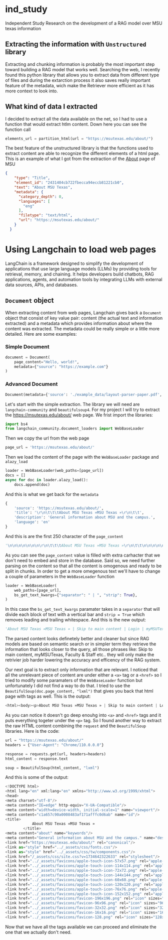 # ind_study
Independent Study Research on the development of a RAG model over MSU texas information

## Extracting the information with `Unstructured` library
Extracting and chunking information is probably the most important step toward building a RAG model that works well.
Searching the web, I recently found this python library that allows you to extract data from different type of files and 
during the extarction process it also saves really important feature of the metadata, wich make the Retriever more efficient 
as it has more context to look into.

## What kind of data I extracted 
I decided to extract all the data available on the net, so I had to use a function that would extract htlm content. 
Down here you can see the function call

```python
elements_url = partition_html(url = "https://msutexas.edu/about/")
```

The best feature of the unstructured library is that the functions used to extract content are able to recognize the different elements
of a html page. This is an example of what I got from the extraction of the [About](https://msutexas.edu/about/) page of MSU

```json
{
    "type": "Title",
    "element_id": "2431404cb722fbecca94eccb81221cb0",
    "text": "About MSU Texas",
    "metadata": {
      "category_depth": 0,
      "languages": [
        "eng"
      ],
      "filetype": "text/html",
      "url": "https://msutexas.edu/about/"
    }
  }
```











# Using Langchain to load web pages
LangChain is a framework designed to simplify the development of applications that use large language models (LLMs) by providing tools for retrieval, memory, and chaining. It helps developers build chatbots, RAG applications, agents, and automation tools by integrating LLMs with external data sources, APIs, and databases. 

## `Document` object
When extracting content from web pages, Langchain gives back a `Document` object that consist of key value pair: content (the actual text and information extracted) and a metadata which provides information about where the content was extracted. The metadata could be really simple or a little more detailed. Here are some examples: 
### Simple Document
```python
document = Document(
    page_content="Hello, world!",
    metadata={"source": "https://example.com"}
)
```
### Advanced Document
```python
Document(metadata={'source': './example_data/layout-parser-paper.pdf', 'coordinates': {'points': ((16.34, 213.36), (16.34, 253.36), (36.34, 253.36), (36.34, 213.36)), 'system': 'PixelSpace', 'layout_width': 612, 'layout_height': 792}, 'file_directory': './example_data', 'filename': 'layout-parser-paper.pdf', 'languages': ['eng'], 'last_modified': '2024-02-27T15:49:27', 'page_number': 1, 'filetype': 'application/pdf', 'category': 'UncategorizedText', 'element_id': 'd3ce55f220dfb75891b4394a18bcb973'}, page_content='1 2 0 2')
```

Let's start with the simple extraction. The library we will need are `langchain-community` and `beautifulsoup4`. For my project I will try to extract the https://msutexas.edu/about/ web page.
We frist import the libraries:
```python
import bs4
from langchain_community.document_loaders import WebBaseLoader
```
Then we copy the url from the web page
```python
page_url = 'https://msutexas.edu/about/'
```
Then we load the content of the page with the `WebBaseLoader` package and `alazy_load`
```python
loader = WebBaseLoader(web_paths=[page_url])
docs = []
async for doc in loader.alazy_load():
    docs.append(doc)
```
And this is what we get back for the `metadata`
```python
{
    'source': 'https://msutexas.edu/about/',
    'title': '\r\n\t\t\tAbout MSU Texas »MSU Texas »\r\n\t\t',
    'description': 'General information about MSU and the campus.',
    'language': 'en'
}
```
And this is are the first 250 character of the `page_content`
```python
'\n\n\n\n\n\n\n\r\n\t\t\tAbout MSU Texas »MSU Texas »\r\n\t\t\n\n\n\n\n\n\n\n\n\n\n\n\n\n\n\n\n\n\n\n\n\n\n\n\n\n\n\n\n\n\n\n\n\n\n\n\n\n\n\n\n\n\n\n\n\n\n\n\n\n\nSkip to main content\n\n\n\n \n\n\n\n\n\n\nLogin\n\n\nmyMSUTexas\nD2L\nFaculty/Staff E-mail\n\n\n\n\n  \nSearch MSU Texas\n Search  \n\n\n\n\nApply\nAlumni\nFaculty & Staff\nDirectory\nMa'
```
As you can see the `page_content` value is filled with extra carhacter that we don't need to embed and store in the database. Said so, we need further parsing on the content so that all the content is omogenous and ready to be split in chunks. In order to get a more omegenous text we'll have to change a couple of parameters in the `WebBaseLoader` function
```python
loader = WebBaseLoader(
    web_paths=[page_url],
    bs_get_text_kwargs={"separator": " | ", "strip": True},
)
```
In this case the `bs_get_text_kwargs` paramater takes in a `separator` that will divide each block of text with a vertical bar and `strip = True` which removes leading and trailing whitespace. And this is the new output:
```python
'About MSU Texas »MSU Texas » | Skip to main content | Login | myMSUTexas | D2L | Faculty/Staff E-mail | Search MSU Texas | Search | Apply | Alumni | Faculty & Staff | Directory | Map | Athletics | Registrar | Academic Calendar | Address Changes | Class Schedule | Apply for Graduation | Commencement | Texas Success Initiative | Transcripts - How to Order | University Catalogs | Veterans Affairs | WebWorld: Registration, Grades, Payments, etc. | Registrar Homepage | Student Life | About MSU | Admissions | Undergraduate | Graduate | Global Education | Admissions Homepage | Academics | MSU Texas Homepage | Menu | Home | About MSU Texas | About MSU Texas | Why MSU Texas | Midwestern State University (MSU Texas) is a public university in Wichita Falls, Texas. We are a small and mighty community of Mustangs, with an average class size of just 30 students, 75+ degree programs to choose from'
```
The parsed content looks definetely better and cleaner but since RAG models are based on semantic search or in simpler term they retrieve the information that looks closer to the query, all those phrases like: Skip to main content, myMSUTexas, Faculty & Staff etc.. they will only make the retrivier job harder lowering the accuracy and efficency of the RAG system. 

Our next goal is to extract only information that are relevant. I noticed that all the unrelevant piece of content are under either a `<a>` tag or a `<href>` so I tried to modify some paramaters of the `WebBaseLoader` function but unfortunately I did not find a way to do that. I tried to use the `BeautifulSoup(doc.page_content, "lxml")` that gives you back that html page with tags as well. This is the output:
```python
<html><body><p>About MSU Texas »MSU Texas » | Skip to main content | Login | myMSUTexas | D2L | Faculty/Staff E-mail | Search MSU Texas | Search | Apply | Alumni | Faculty &amp; Staff | Directory | Map | Athletics | Registrar | Academic Calendar | Address Changes | Class Schedule | Apply for Graduation | Commencement | Texas Success Initiative | Transcripts - How to Order | University Catalogs | Veterans Affairs | WebWorld: Registration, Grades, Payments, etc. | Registrar Homepage | Student Life | About MSU | Admissions | Undergraduate | Graduate | Global Education | Admissions Homepage | Academics | MSU Texas Homepage | Menu | Home | About MSU Texas | About MSU Texas | Why MSU Texas | Midwestern State University (MSU Texas) is a public university in Wichita Falls, Texas. We are a small and mighty community of Mustangs, with an average class size of just 30 students</p></body></html>
```
As you can notice it doesn't go deep enouhg into `<a>` and `<href>` tags and it puts everything togeter under the `<p>` tag. So I found another way to extract the raw HTML content combining the `request` and the `BeautifulSoup` libraries. Here is the code:
```python
url = "https://msutexas.edu/about/"  
headers = {"User-Agent": "Chrome/110.0.0.0"}

response = requests.get(url, headers=headers)
html_content = response.text

soup = BeautifulSoup(html_content, "lxml")
```
And this is some of the output:
```python
<!DOCTYPE html>
<html lang="en" xml:lang="en" xmlns="http://www.w3.org/1999/xhtml">
<head>
<meta charset="utf-8"/>
<meta content="IE=edge" http-equiv="X-UA-Compatible"/>
<meta content="width=device-width, initial-scale=1" name="viewport"/>
<meta content="c1a657c90a0008483af171afffc0d6ab" name="id"/>
<title>
			About MSU Texas »MSU Texas »
		</title>
<meta content="about" name="keywords"/>
<meta content="General information about MSU and the campus." name="description"/>
<link href="https://msutexas.edu/about/" rel="canonical"/>
<link as="style" href="../_assets/css/fonts.css"/>
<link as="style" href="../_assets/css/tw/components.css"/>
<link href="/_assets/css/site.css?v=1734642322633" rel="stylesheet"/>
<link href="../_assets/favicons/apple-touch-icon-57x57.png" rel="apple-touch-icon-precomposed" sizes="57x57"/>
<link href="../_assets/favicons/apple-touch-icon-114x114.png" rel="apple-touch-icon-precomposed" sizes="114x114"/>
<link href="../_assets/favicons/apple-touch-icon-72x72.png" rel="apple-touch-icon-precomposed" sizes="72x72"/>
<link href="../_assets/favicons/apple-touch-icon-144x144.png" rel="apple-touch-icon-precomposed" sizes="144x144"/>
<link href="../_assets/favicons/apple-touch-icon-60x60.png" rel="apple-touch-icon-precomposed" sizes="60x60"/>
<link href="../_assets/favicons/apple-touch-icon-120x120.png" rel="apple-touch-icon-precomposed" sizes="120x120"/>
<link href="../_assets/favicons/apple-touch-icon-76x76.png" rel="apple-touch-icon-precomposed" sizes="76x76"/>
<link href="../_assets/favicons/apple-touch-icon-152x152.png" rel="apple-touch-icon-precomposed" sizes="152x152"/>
<link href="../_assets/favicons/favicon-196x196.png" rel="icon" sizes="196x196" type="image/png"/>
<link href="../_assets/favicons/favicon-96x96.png" rel="icon" sizes="96x96" type="image/png"/>
<link href="../_assets/favicons/favicon-32x32.png" rel="icon" sizes="32x32" type="image/png"/>
<link href="../_assets/favicons/favicon-16x16.png" rel="icon" sizes="16x16" type="image/png"/>
<link href="../_assets/favicons/favicon-128.png" rel="icon" sizes="128x128" type="image/png"/>
```
Now that we have all the tags available we can proceed and eliminate the one that we actually don't need.

